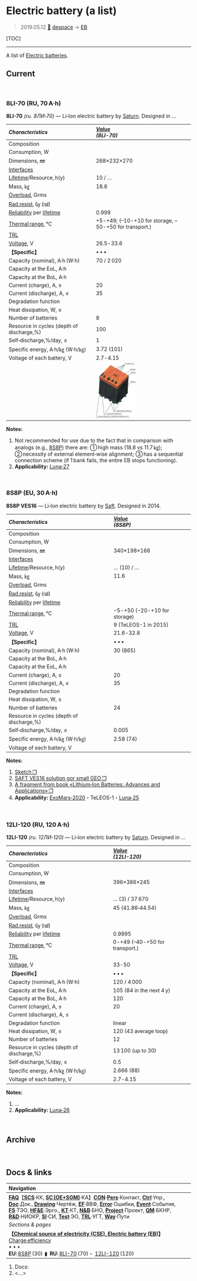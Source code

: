 # Electric battery (a list)
> 2019.05.12 [🚀](../index/index.md) [despace](index.md) → [EB](eb.md)

[TOC]

---

A list of [Electric batteries](eb.md).


## Current

<p style="page-break-after:always"> </p>



### 8LI-70 (RU, 70 A·h)
**8LI-70** *(ru. 8ЛИ‑70)* — Li‑Ion electric battery by [Saturn](пао_сатурн.md). Designed in …

|*Characteristics*|*[Value](si.md)<br> (8LI-70)*|
|:--|:--|
|Composition| |
|Consumption, W| |
|Dimensions, ㎜|268×232×270|
|[Interfaces](interface.md)| |
|[Lifetime](lifetime.md)/Resource, h(y)|10 / …|
|Mass, ㎏|18.8|
|[Overload](vibration.md), Grms| |
|[Rad.resist](ion_rad.md), ㏉ (㎭)| |
|[Reliability](qm.md) per [lifetime](lifetime.md)|0.999|
|[Thermal range](tcs.md), ℃|+5 ‑ +49; (–10 ‑ +10 for storage, –50 ‑ +50 for transport.)|
|[TRL](trl.md)| |
|[Voltage](sps.md), V|26.5 ‑ 33.6|
|**【Specific】**|• • •|
|Capacity (nominal), A·h (W·h)|70 / 2 020|
|Capacity at the EoL, A·h| |
|Capacity at the BoL, A·h| |
|Current (charge), A, ≤|20|
|Current (discharge), A, ≤|35|
|Degradation function| |
|Heat dissipation, W, ≤| |
|Number of batteries|8|
|Resource in cycles (depth of discharge,%)| 100|
|Self‑discharge,%/day, ≤|1|
|Specific energy, A·h/㎏ (W·h/㎏)|3.72 (101)|
|Voltage of each battery, V|2.7 ‑ 4.15|
| |[![](f/sps/8li-70_thumb.jpg)](f/sps/8li-70.jpg)|

**Notes:**

   1. Not recommended for use due to the fact that in comparison with analogs (e.g., [8S8P](eb_lst.md)) there are: ➀ high mass (18.8 vs 11.7 ㎏); ➁ necessity of external element‑wise alignment; ➂ has a sequential connection scheme (if 1 bank fails, the entire EB stops functioning).
   1. **Applicability:** [Luna‑27](луна_27.md)



<p style="page-break-after:always"> </p>

### 8S8P (EU, 30 A·h)

**8S8P VES16** — Li‑Ion electric battery by [Saft](contact/saft.md). Designed in 2014.

|*Characteristics*|*[Value](si.md)<br> (8S8P)*|
|:--|:--|
|Composition| |
|Consumption, W| |
|Dimensions, ㎜|340×198×166|
|[Interfaces](interface.md)| |
|[Lifetime](lifetime.md)/Resource, h(y)|… (10) / …|
|Mass, ㎏|11.6|
|[Overload](vibration.md), Grms| |
|[Rad.resist](ion_rad.md), ㏉ (㎭)| |
|[Reliability](qm.md) per [lifetime](lifetime.md)| |
|[Thermal range](tcs.md), ℃|−5 ‑ +50 (−20 ‑ +10 for storage)|
|[TRL](trl.md)|9 (TeLEOS-1 in 2015)|
|[Voltage](sps.md), V|21.6 ‑ 32.8|
|**【Specific】**|• • •|
|Capacity (nominal), A·h (W·h)|30 (865)|
|Capacity at the BoL, A·h| |
|Capacity at the EoL, A·h| |
|Current (charge), A, ≤|20|
|Current (discharge), A, ≤|35|
|Degradation function| |
|Heat dissipation, W, ≤| |
|Number of batteries|24|
|Resource in cycles (depth of discharge,%)|  |
|Self‑discharge,%/day, ≤|0.005|
|Specific energy, A·h/㎏ (W·h/㎏)|2.58 (74)|
|Voltage of each battery, V| |

**Notes:**

   1. [Sketch ❐](f/sps/ves16_8s8p_gp24717_2017.pdf)
   1. [SAFT VES16 solution gor small GEO ❐](f/sps/ves16_e3sconf_espc2017_06004.pdf)
   1. [A fragment from book «Lithium‑Ion Batteries: Advances and Applications» ❐](f/sps/ves16_libaa_fragment.pdf)
   1. **Applicability:** [ExoMars‑2020](экзомарс_2020.md)・TeLEOS-1・[Luna‑25](луна_25.md)



<p style="page-break-after:always"> </p>

### 12LI-120 (RU, 120 A·h)
**12LI-120** *(ru. 12ЛИ‑120)* — Li‑Ion electric battery by [Saturn](пао_сатурн.md). Designed in …

|*Characteristics*|*[Value](si.md)<br> (12LI-120)*|
|:--|:--|
|Composition| |
|Consumption, W| |
|Dimensions, ㎜|396×386×245|
|[Interfaces](interface.md)| |
|[Lifetime](lifetime.md)/Resource, h(y)|… (3) / 37 670|
|Mass, ㎏|45 (41.86‑44.54)|
|[Overload](vibration.md), Grms| |
|[Rad.resist](ion_rad.md), ㏉ (㎭)| |
|[Reliability](qm.md) per [lifetime](lifetime.md)|0.9995|
|[Thermal range](tcs.md), ℃|0 ‑ +49 (–40 ‑ +50 for transport.)|
|[TRL](trl.md)| |
|[Voltage](sps.md), V|33 ‑ 50|
|**【Specific】**|• • •|
|Capacity (nominal), A·h (W·h)|120 / 4 000|
|Capacity at the EoL, A·h|105 (84 in the next 4 y)|
|Capacity at the BoL, A·h|120|
|Current (charge), A, ≤|20|
|Current (discharge), A, ≤| |
|Degradation function|linear|
|Heat dissipation, W, ≤|120 (43 average loop)|
|Number of batteries|12|
|Resource in cycles (depth of discharge,%)| 13 100 (up to 30)|
|Self‑discharge,%/day, ≤|0.5|
|Specific energy, A·h/㎏ (W·h/㎏)|2.666 (88)|
|Voltage of each battery, V|2.7 ‑ 4.15|

**Notes:**

   1. …
   1. **Applicability:** [Luna‑26](луна_26.md)



<p style="page-break-after:always"> </p>

## Archive



<p style="page-break-after:always"> </p>

## Docs & links
|Navigation|
|:--|
|**[FAQ](faq.md)**【**[SCS](scs.md)**·КК, **[SC (OE+SGM)](sc.md)**·КА】**[CON](contact.md)·[Pers](person.md)**·Контакт, **[Ctrl](control.md)**·Упр., **[Doc](doc.md)**·Док., **[Drawing](drawing.md)**·Чертёж, **[EF](ef.md)**·ВВФ, **[Error](error.md)**·Ошибки, **[Event](event.md)**·События, **[FS](fs.md)**·ТЭО, **[HF&E](hfe.md)**·Эрго., **[KT](kt.md)**·КТ, **[N&B](nnb.md)**·БНО, **[Project](project.md)**·Проект, **[QM](qm.md)**·БКНР, **[R&D](rnd.md)**·НИОКР, **[SI](si.md)**·СИ, **[Test](test.md)**·ЭО, **[TRL](trl.md)**·УГТ, **[Way](way.md)**·Пути|
|*Sections & pages*|
|**【[Chemical source of electricity (CSE), Electric battery (EB)](eb.md)】**<br> [Charge efficiency](charge_eff.md) <br>• • •<br> **EU:** [8S8P](eb_lst.md) (30)  ▮  **RU:** [8LI-70](eb_lst.md) (70)・ [12LI-120](eb_lst.md) (120)|

   1. Docs:
   1. <…>
